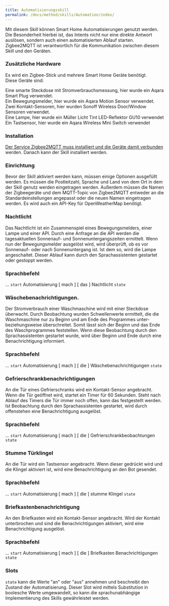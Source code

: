 ```yaml
---
title: Automatisierungsskill
permalink: /docs/method/skills/Automation/index/
---
```


Mit diesem Skill können Smart Home Automatisierungen genutzt werden. Die Besonderheit hierbei ist, das Intents nicht nur eine direkte Antwort auslösen, sondern auch einen automatisierten Ablauf starten. Zigbee2MQTT ist verantwortlich für die Kommunikation zwischen diesem Skill und den Geräten.

### Zusätzliche Hardware

Es wird ein Zigbee-Stick und mehrere Smart Home Geräte benötigt. <br>
Diese Geräte sind: <br>

Eine smarte Steckdose mit Stromverbrauchsmessung, hier wurde ein Aqara Smart Plug verwendet. <br>
Ein Bewegungsmelder, hier wurde ein Aqara Motion Sensor verwendet. <br>
Zwei Kontakt-Sensoren, hier wurden Sonoff Wireless Door/Window Sensoren verwendet. <br>
Eine Lampe, hier wurde ein Müller Licht Tint LED-Reflektor GU10 verwendet <br>
Ein Tastsensor, hier wurde ein Aqara Wireless Mini Switch verwendet <br>

### Installation

[Der Service Zigbee2MQTT muss installiert und die Geräte damit verbunden](../installation/Zigbee2MQTT) werden. Danach kann der Skill installiert werden.

### Einrichtung

Bevor der Skill aktiviert werden kann, müssen einige Optionen ausgefüllt werden. Es müssen die Postleitzahl, Sprache und Land von dem Ort in dem der Skill genutz werden eingetragen werden. Außerdem müssen die Namen der Zigbeegeräte und dem MQTT-Topic von Zigbee2MQTT entweder an die Standardeinstellungen angepasst oder die neuen Namen eingetragen werden. Es wird auch ein API-Key für OpenWeatherMap benötigt.

### Nachtlicht

Das Nachtlicht ist ein Zusammenspiel eines Bewegungsmelders, einer Lampe und einer API. Durch eine Anfrage an die API werden die tagesaktuellen Sonnenauf- und Sonnenuntergangszeiten ermittelt. Wenn nun der Bewegungsmelder ausgelöst wird, wird überprüft, ob es vor Sonnenauf- oder nach Sonnenuntergang ist. Ist dem so, wird die Lampe angeschaltet. Dieser Ablauf kann durch den Sprachassistenten gestartet oder gestoppt werden.

### Sprachbefehl

... `start` Automatisierung [ mach ] [ das ] Nachtlicht `state`

### Wäschebenachrichtigungen.

Der Stromverbrauch einer Waschmaschine wird mit einer Steckdose überwacht. Durch Beobachtung wurden Schwellenwerte ermittelt, die die Waschmaschine nur zu Beginn und am Ende des Programmes unter- beziehungsweise überschreitet. Somit lässt sich der Beginn und das Ende des Waschprogrammes feststellen. Wenn diese Beobachtung durch den Sprachassistenten gestartet wurde, wird über Beginn und Ende durch eine Benachrichtigung informiert. 

### Sprachbefehl

... `start` Automatisierung [ mach ] [ die ] Wäschebenachrichtigungen `state`

### Gefrierschrankbenachrichtigungen

An die Tür eines Gefrierschranks wird ein Kontakt-Sensor angebracht. Wenn die Tür geöffnet wird, startet ein Timer für 60 Sekunden. Steht nach Ablauf des Timers die Tür immer noch offen, kann das festgestellt werden. Ist Beobachtung durch den Sprachassistenten gestartet, wird durch offenstehen eine Benachrichtigung ausgelöst.

### Sprachbefehl

... `start` Automatisierung [ mach ] [ die ] Gefrierschrankbeobachtungen `state`

### Stumme Türklingel

An die Tür wird ein Tastsensor angebracht. Wenn dieser gedrückt wird und die Klingel aktiviert ist, wird eine Benachrichtigung an den Bot gesendet.

### Sprachbefehl

... `start` Automatisierung [ mach ] [ die ] stumme Klingel `state`

### Briefkastenbenachrichtigung

An den Briefkasten wird ein Kontakt-Sensor angebracht. Wird der Kontakt unterbrochen und sind die Benachrichtigungen aktiviert, wird eine Benachrichtigung ausgelöst. 

### Sprachbefehl

... `start` Automatisierung [ mach ] [ die ] Briefkasten Benachrichtigungen `state`


### Slots

`state` kann die Werte "an" oder "aus" annehmen und beschreibt den Zustand der Automatisierung. Dieser Slot wird mittels Substitution in boolesche Werte umgewandelt, so kann  die sprachunabhängige Implementierung des Skills gewährleistet werden. 
